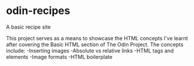 # odin-recipes
A basic recipe site

This project serves as a means to showcase the HTML concepts I've learnt after covering the Basic HTML section of The Odin Project. The concepts include:
-Inserting images
-Absolute vs relative links
-HTML tags and elements
-Image formats
-HTML boilerplate

